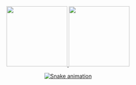 

<div align="center">
  <a href="https://github.com/7ib0r">
  <img height="160em" src="https://github-readme-stats.vercel.app/api?username=7ib0r&show_icons=true&theme=dark&include_all_commits=true&count_private=true"/>
  <img height="160em" src="https://github-readme-stats.vercel.app/api/top-langs/?username=7ib0r&theme=dark&layout=compact&langs_count=7"/>
   
   ![Snake animation](https://github.com/7ib0r/7ib0r/blob/output/github-contribution-grid-snake.svg)
</div>
